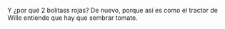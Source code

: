 Y ¿por qué 2 bolitass rojas? De nuevo, porque así es como el tractor de Wille entiende que hay que sembrar tomate. 